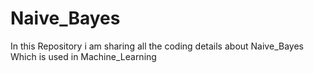 # Naive_Bayes
In this Repository i am sharing all the coding details about Naive_Bayes Which is used in Machine_Learning
